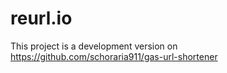 # reurl.io
This project is a development version on https://github.com/schoraria911/gas-url-shortener
